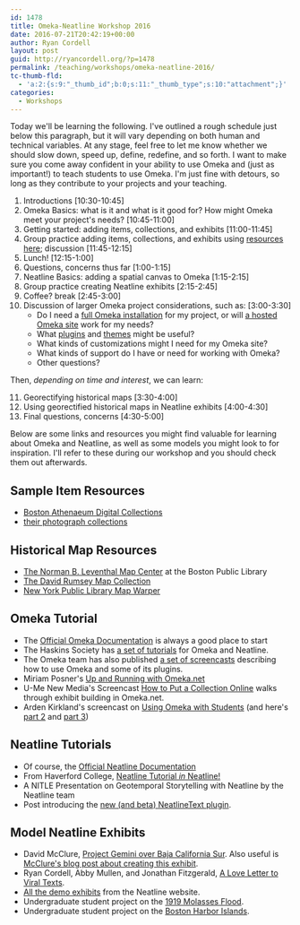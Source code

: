 ```yaml
---
id: 1478
title: Omeka-Neatline Workshop 2016
date: 2016-07-21T20:42:19+00:00
author: Ryan Cordell
layout: post
guid: http://ryancordell.org/?p=1478
permalink: /teaching/workshops/omeka-neatline-2016/
tc-thumb-fld:
  - 'a:2:{s:9:"_thumb_id";b:0;s:11:"_thumb_type";s:10:"attachment";}'
categories:
  - Workshops
---
```

Today we'll be learning the following. I've outlined a rough schedule just below this paragraph, but it will vary depending on both human and technical variables. At any stage, feel free to let me know whether we should slow down, speed up, define, redefine, and so forth. I want to make sure you come away confident in your ability to use Omeka and (just as important!) to teach students to use Omeka. I'm just fine with detours, so long as they contribute to your projects and your teaching.<!--more-->


<ol>
 	<li>Introductions [10:30-10:45]</li>
 	<li>Omeka Basics: what is it and what is it good for? How might Omeka meet your project's needs? [10:45-11:00]</li>
 	<li>Getting started: adding items, collections, and exhibits [11:00-11:45]</li>
 	<li>Group practice adding items, collections, and exhibits using <a href="https://www.dropbox.com/sh/b7ylltqh92b8pij/AABqwdWFiHoqeTDzlWnyq-Vba?dl=0">resources here</a>; discussion [11:45-12:15]</li>
 	<li>Lunch! [12:15-1:00]</li>
 	<li>Questions, concerns thus far [1:00-1:15]</li>
 	<li>Neatline Basics: adding a spatial canvas to Omeka [1:15-2:15]</li>
 	<li>Group practice creating Neatline exhibits [2:15-2:45]</li>
 	<li>Coffee? break [2:45-3:00]</li>
 	<li>Discussion of larger Omeka project considerations, such as: [3:00-3:30]
<ul>
 	<li>Do I need a <a href="http://omeka.org/">full Omeka installation</a> for my project, or will <a href="http://www.omeka.net/">a hosted Omeka site</a> work for my needs?</li>
 	<li>What <a href="http://omeka.org/add-ons/plugins/">plugins</a> and <a href="http://omeka.org/add-ons/themes/">themes</a> might be useful?</li>
 	<li>What kinds of customizations might I need for my Omeka site?</li>
 	<li>What kinds of support do I have or need for working with Omeka?</li>
 	<li>Other questions?</li>
</ul>
</li>
</ol>
Then, <em>depending on time and interest</em>, we can learn:
<ol start="11">
 	<li>Georectifying historical maps [3:30-4:00]</li>
 	<li>Using georectified historical maps in Neatline exhibits [4:00-4:30]</li>
 	<li>Final questions, concerns [4:30-5:00]</li>
</ol>
Below are some links and resources you might find valuable for learning about Omeka and Neatline, as well as some models you might look to for inspiration. I'll refer to these during our workshop and you should check them out afterwards.
<h2>Sample Item Resources</h2>
<ul>
 	<li><a href="http://www.bostonathenaeum.org/collections/digital-collections">Boston Athenaeum Digital Collections</a></li>
 	<li><a href="http://cdm.bostonathenaeum.org/cdm/landingpage/collection/p15482coll7">their photograph collections</a></li>
</ul>
<h2>Historical Map Resources</h2>
<ul>
 	<li><a href="http://maps.bpl.org/view_collection">The Norman B. Leventhal Map Center</a> at the Boston Public Library</li>
 	<li><a href="http://www.davidrumsey.com/">The David Rumsey Map Collection</a></li>
 	<li><a href="http://maps.nypl.org/warper/">New York Public Library Map Warper</a></li>
</ul>
<h2>Omeka Tutorial</h2>
<ul>
 	<li>The <a href="http://omeka.org/codex/Documentation">Official Omeka Documentation</a> is always a good place to start</li>
<li>The Haskins Society has <a href="http://haskinssociety.org/omeka-neatline" target="_blank">a set of tutorials</a> for Omeka and Neatline.</li>
 	<li>The Omeka team has also published <a href="https://vimeo.com/omeka/videos" target="_blank">a set of screencasts</a> describing how to use Omeka and some of its plugins.</li>
 	<li>Miriam Posner's <a href="http://programminghistorian.org/lessons/up-and-running-with-omeka">Up and Running with Omeka.net</a></li>
 	<li>U-Me New Media's Screencast <a href="http://tutorials.nmdprojects.net/put_collection_online_omeka/">How to Put a Collection Online</a> walks through exhibit building in Omeka.net.</li>
 	<li>Arden Kirkland's screencast on <a href="https://www.youtube.com/watch?v=9W6urJhsuOk">Using Omeka with Students</a> (and here's <a href="https://www.youtube.com/watch?v=MJVxXRdmKfI">part 2</a> and <a href="https://www.youtube.com/watch?v=bvqGVnUdAdg">part 3</a>)</li>
</ul>
<h2>Neatline Tutorials</h2>
<ul>
 	<li>Of course, the <a href="http://docs.neatline.org/">Official Neatline Documentation</a></li>
 	<li>From Haverford College, <a href="http://ds.haverford.edu/omeka-starter/neatline/show/neatline-tutorial">Neatline Tutorial <em>in</em> Neatline!</a></li>
 	<li>A NITLE Presentation on Geotemporal Storytelling with Neatline by the Neatline team</li>
 	<li>Post introducing the <a href="http://dclure.org/announcements/neatline-text/">new (and beta) NeatlineText plugin</a>.</li>
</ul>
<h2>Model Neatline Exhibits</h2>
<ul>
 	<li>David McClure, <a href="http://neatline.dclure.org/neatline/show/gemini-over-baja-california">Project Gemini over Baja California Sur</a>. Also useful is <a href="http://dclure.org/logs/project-gemini-over-baja-california/">McClure's blog post about creating this exhibit</a>.</li>
 	<li>Ryan Cordell, Abby Mullen, and Jonathan Fitzgerald, <a href="http://loveletter.viraltexts.org/" target="_blank">A Love Letter to Viral Texts</a>.</li>
 	<li><a href="http://neatline.org/neatline-in-action/">All the demo exhibits</a> from the Neatline website.</li>
 	<li>Undergraduate student project on the <a href="http://omekasites.northeastern.edu/DeepMap/neatline/fullscreen/1919-molasses-flood">1919 Molasses Flood</a>.</li>
 	<li>Undergraduate student project on the <a href="http://omekasites.northeastern.edu/DeepMap/neatline/fullscreen/boston-harbor-islands">Boston Harbor Islands</a>.</li>
</ul>